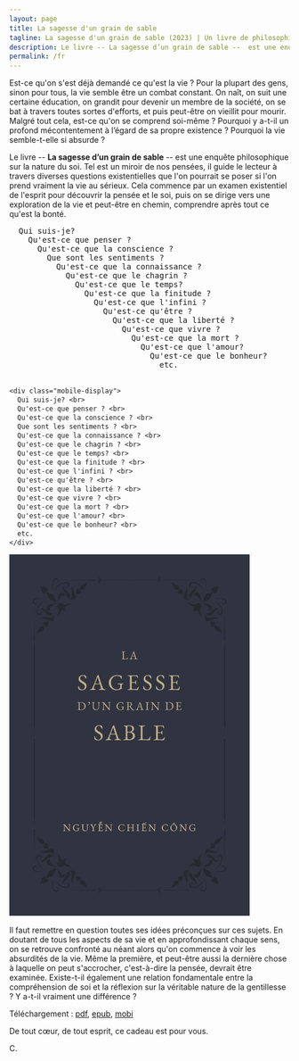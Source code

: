 ```yaml
---
layout: page
title: La sagesse d'un grain de sable
tagline: La sagesse d'un grain de sable (2023) | Un livre de philosophie sur la nature de soi
description: Le livre -- La sagesse d’un grain de sable --  est une enquête philosophique sur la nature du soi. Tel est un miroir de nos pensées, il guide le lecteur à travers diverses questions existentielles que l'on pourrait se poser si l'on prend vraiment la vie au sérieux.
permalink: /fr
---
```

Est-ce qu'on s'est déjà demandé ce qu'est la vie ? Pour la plupart des gens, sinon pour tous, la vie semble être un combat constant. On naît, on suit une certaine éducation, on grandit pour devenir un membre de la société, on se bat à travers toutes sortes d'efforts, et puis peut-être on vieillit pour mourir. Malgré tout cela, est-ce qu'on se comprend soi-même ? Pourquoi y a-t-il un profond mécontentement à l’égard de sa propre existence ? Pourquoi la vie semble-t-elle si absurde ?

Le livre -- <strong>La sagesse d’un grain de sable</strong> --  est une enquête philosophique sur la nature du soi. Tel est un miroir de nos pensées, il guide le lecteur à travers diverses questions existentielles que l'on pourrait se poser si l'on prend vraiment la vie au sérieux. Cela commence par un examen existentiel de l'esprit pour découvrir la pensée et le soi, puis on se dirige vers une exploration de la vie et peut-être en chemin, comprendre après tout ce qu'est la bonté.

<div class="bx">
  <div class="bx-lf">
    <pre class="desktop-display">
  Qui suis-je?
    Qu'est-ce que penser ?
      Qu'est-ce que la conscience ?
        Que sont les sentiments ?
          Qu'est-ce que la connaissance ?
            Qu'est-ce que le chagrin ?
              Qu'est-ce que le temps?
                Qu'est-ce que la finitude ?
                  Qu'est-ce que l'infini ?
                    Qu'est-ce qu'être ?
                      Qu'est-ce que la liberté ?
                        Qu'est-ce que vivre ?
                          Qu'est-ce que la mort ?
                            Qu'est-ce que l'amour?
                              Qu'est-ce que le bonheur?
                                etc.
    </pre>

    <div class="mobile-display">
      Qui suis-je? <br>
      Qu'est-ce que penser ? <br>
      Qu'est-ce que la conscience ? <br>
      Que sont les sentiments ? <br>
      Qu'est-ce que la connaissance ? <br>
      Qu'est-ce que le chagrin ? <br>
      Qu'est-ce que le temps? <br>
      Qu'est-ce que la finitude ? <br>
      Qu'est-ce que l'infini ? <br>
      Qu'est-ce qu'être ? <br>
      Qu'est-ce que la liberté ? <br>
      Qu'est-ce que vivre ? <br>
      Qu'est-ce que la mort ? <br>
      Qu'est-ce que l'amour? <br>
      Qu'est-ce que le bonheur? <br>
      etc.
    </div>
  </div>
  <div class="bx-rg">
    <img src="files/cover_fr.png" alt="Book cover" />
  </div>
</div>

Il faut remettre en question toutes ses idées préconçues sur ces sujets. En doutant de tous les aspects de sa vie et en approfondissant chaque sens, on se retrouve confronté au néant alors qu'on commence à voir les absurdités de la vie. Même la première, et peut-être aussi la dernière chose à laquelle on peut s'accrocher, c'est-à-dire la pensée, devrait être examinée. Existe-t-il également une relation fondamentale entre la compréhension de soi et la réflexion sur la véritable nature de la gentillesse ? Y a-t-il vraiment une différence ?

Téléchargement : <a href="files/La sagesse d'un grain de sable - Nguyen Chien Cong.pdf" class="book-link" download>pdf</a>, <a href="files/La sagesse d'un grain de sable - Nguyen Chien Cong.epub" class="book-link" download>epub</a>, <a href="files/La sagesse d'un grain de sable - Nguyen Chien Cong.mobi" class="book-link" download>mobi</a>
<br>

De tout cœur, de tout esprit, ce cadeau est pour vous.

C.